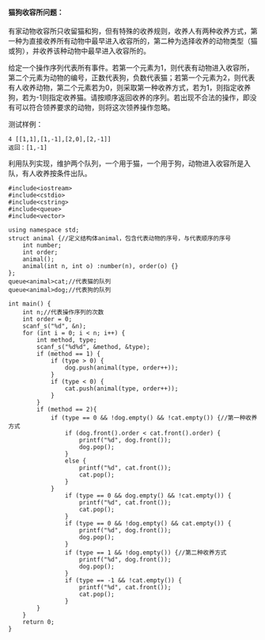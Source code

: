 #### 猫狗收容所问题：

有家动物收容所只收留猫和狗，但有特殊的收养规则，收养人有两种收养方式，第一种为直接收养所有动物中最早进入收容所的，第二种为选择收养的动物类型（猫或狗），并收养该种动物中最早进入收容所的。

​    给定一个操作序列代表所有事件。若第一个元素为1，则代表有动物进入收容所，第二个元素为动物的编号，正数代表狗，负数代表猫；若第一个元素为2，则代表有人收养动物，第二个元素若为0，则采取第一种收养方式，若为1，则指定收养狗，若为-1则指定收养猫。请按顺序返回收养的序列。若出现不合法的操作，即没有可以符合领养要求的动物，则将这次领养操作忽略。

测试样例：

```
4 [[1,1],[1,-1],[2,0],[2,-1]]
返回：[1,-1]
```

利用队列实现，维护两个队列，一个用于猫，一个用于狗，动物进入收容所是入队，有人收养按条件出队。

```
#include<iostream>
#include<cstdio>
#include<cstring>
#include<queue>
#include<vector>

using namespace std;
struct animal {//定义结构体animal，包含代表动物的序号，与代表顺序的序号
	int number;
	int order;
	animal();
	animal(int n, int o) :number(n), order(o) {}
};
queue<animal>cat;//代表猫的队列
queue<animal>dog;//代表狗的队列

int main() {
	int n;//代表操作序列的次数
	int order = 0;
	scanf_s("%d", &n);
	for (int i = 0; i < n; i++) {
		int method, type;
		scanf_s("%d%d", &method, &type);
		if (method == 1) {
			if (type > 0) {
				dog.push(animal(type, order++));
			}
			if (type < 0) {
				cat.push(animal(type, order++));
			}
		}
		if (method == 2){
			if (type == 0 && !dog.empty() && !cat.empty()) {//第一种收养方式
				if (dog.front().order < cat.front().order) {
					printf("%d", dog.front());
					dog.pop();
				}
				else {
					printf("%d", cat.front());
					cat.pop();
				}
			}
				if (type == 0 && dog.empty() && !cat.empty()) {
					printf("%d", cat.front());
					cat.pop();
				}
				if (type == 0 && !dog.empty() && cat.empty()) {
					printf("%d", dog.front());
					dog.pop();
				}
				if (type == 1 && !dog.empty()) {//第二种收养方式
					printf("%d", dog.front());
					dog.pop();
				}
				if (type == -1 && !cat.empty()) {
					printf("%d", cat.front());
					cat.pop();
				}
		}
	}
	return 0;
}
```



#### 